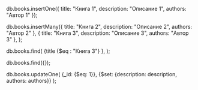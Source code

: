 db.books.insertOne({
  title: "Книга 1",
  description: "Описание 1",
  authors: "Автор 1"
});


db.books.insertMany({
  title: "Книга 2",
  description: "Описание 2",
  authors: "Автор 2"
},
{
  title: "Книга 3",
  description: "Описание 3",
  authors: "Автор 3"
},
);


db.books.find(
{title {$eq :  "Книга 3"} },
);

db.books.find({});



db.books.updateOne(
    {_id: {$eq: 1}},
    {$set: {description: description, authors: authors}}
);
